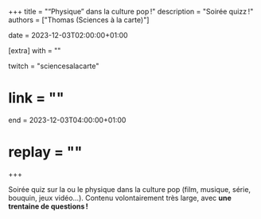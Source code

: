 +++
title = "“Physique” dans la culture pop !"
description = "Soirée quizz !"
authors = ["Thomas (Sciences à la carte)"]

date = 2023-12-03T02:00:00+01:00

[extra]
with = ""

twitch = "sciencesalacarte"
# link = ""

end = 2023-12-03T04:00:00+01:00

# replay = ""
+++

Soirée quiz sur la ou le physique dans la culture pop (film, musique, série, bouquin, jeux vidéo…). Contenu
volontairement très large, avec **une trentaine de questions !**
